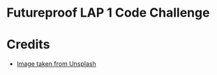 # Futureproof LAP 1 Code Challenge

# Credits

- [Image taken from Unsplash](https://images.unsplash.com/photo-1620428268482-cf1851a36764?ixlib=rb-1.2.1&ixid=MnwxMjA3fDB8MHxwaG90by1wYWdlfHx8fGVufDB8fHx8&auto=format&fit=crop&w=809&q=80)
